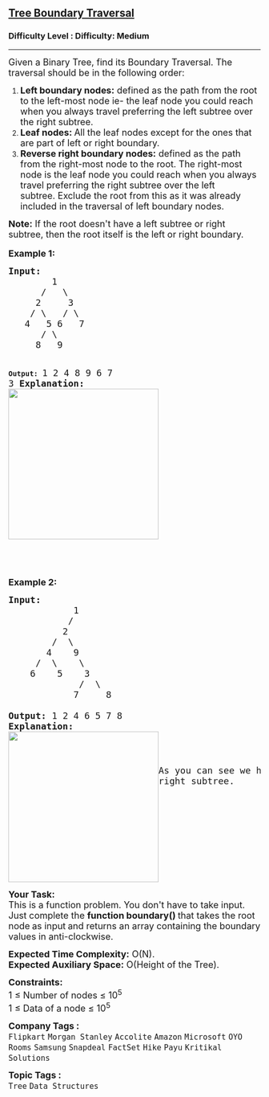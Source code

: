 <h2><a href="https://www.geeksforgeeks.org/problems/boundary-traversal-of-binary-tree/1">Tree Boundary Traversal</a></h2><h3>Difficulty Level : Difficulty: Medium</h3><hr><div class="problems_problem_content__Xm_eO"><p><span style="font-size: 18px;">Given a Binary Tree, find its Boundary Traversal. The traversal should be in the following order:&nbsp;</span></p>
<ol>
<li><span style="font-size: 18px;"><strong>Left boundary nodes:</strong>&nbsp;defined as the path from the root to the left-most node&nbsp;</span><span style="font-size: 18px;">ie- the&nbsp;leaf node you could reach when you always travel preferring&nbsp;the left subtree over the&nbsp;right subtree.&nbsp;</span></li>
<li><span style="font-size: 18px;"><strong>Leaf nodes:&nbsp;</strong>All the leaf nodes except for the ones that are part of left or right boundary.</span></li>
<li><span style="font-size: 18px;"><strong>Reverse right boundary nodes:</strong>&nbsp;defined as the path from&nbsp;the right-most node to the&nbsp;root. The&nbsp;right-most node is&nbsp;the&nbsp;leaf node you could reach when you always travel preferring&nbsp;the right subtree over the&nbsp;left subtree.&nbsp;Exclude the root from this as it was already included in the traversal of left boundary nodes.</span></li>
</ol>
<p><span style="font-size: 18px;"><strong>Note:</strong> If the root doesn't have a left subtree or right subtree, then the root itself is the left&nbsp;or right boundary.&nbsp;</span><br><br><strong><span style="font-size: 18px;">Example 1:</span></strong></p>
<pre><strong><span style="font-size: 18px;">Input:
        </span></strong><span style="font-size: 18px;">1 
&nbsp;     /   \
&nbsp;    2     3</span><strong><span style="font-size: 18px;">&nbsp; 
&nbsp;   </span></strong><span style="font-size: 18px;">/ \   / \ 
&nbsp;  4   5 6   7
&nbsp;     / \
&nbsp;    8   9</span><strong><span style="font-size: 18px;">
   
Output: </span></strong><span style="font-size: 18px;">1 2 4 8 9 6 7 3</span><strong><span style="font-size: 18px;">
Explanation:
</span></strong><span style="font-size: 18px;"><strong><img style="height: 300px; width: 300px;" src="https://media.geeksforgeeks.org/wp-content/uploads/20211103204119/graph4-300x300.png" alt=""></strong></span>

</pre>
<p>&nbsp;</p>
<p><strong><span style="font-size: 18px;">Example 2:</span></strong></p>
<pre><strong><span style="font-size: 18px;">Input:</span></strong>
<span style="font-size: 18px;">            1
           /
          2
        /  \
       4    9
     /  \    \
    6    5    3
             /  \
            7     8
</span><strong><span style="font-size: 18px;">
Output: </span></strong><span style="font-size: 18px;">1 2 4 6 5 7 8
<strong>Explanation:
</strong><a href="https://contribute.geeksforgeeks.org/wp-content/uploads/boundary.png" previewlistener="true"><img style="float: left; height: 300px; width: 300px;" src="https://media.geeksforgeeks.org/wp-content/uploads/20211103204646/graph1-300x300.png" alt=""></a>
</span>













<span style="font-size: 18px;">As you can see we have not taken the right subtree. </span></pre>
<p><strong><span style="font-size: 18px;">Y</span></strong><strong><span style="font-size: 18px;">our Task:</span></strong><br><span style="font-size: 18px;">This is a function problem. You don't have to take input. Just complete the <strong>function boundary()&nbsp;</strong>that takes the root node<strong>&nbsp;</strong>as input<strong>&nbsp;</strong>and returns an array containing&nbsp;the boundary values in anti-clockwise.</span></p>
<p><span style="font-size: 18px;"><strong>Expected Time Complexity:</strong> O(N).&nbsp;<br><strong>Expected Auxiliary Space:</strong> O(Height of the Tree).</span></p>
<p><span style="font-size: 18px;"><strong>Constraints:</strong></span><br><span style="font-size: 18px;">1 ≤ Number of nodes ≤ 10<sup>5</sup></span><br><span style="font-size: 18px;">1 ≤ Data of a node ≤ 10<sup>5</sup></span></p></div><p><span style=font-size:18px><strong>Company Tags : </strong><br><code>Flipkart</code>&nbsp;<code>Morgan Stanley</code>&nbsp;<code>Accolite</code>&nbsp;<code>Amazon</code>&nbsp;<code>Microsoft</code>&nbsp;<code>OYO Rooms</code>&nbsp;<code>Samsung</code>&nbsp;<code>Snapdeal</code>&nbsp;<code>FactSet</code>&nbsp;<code>Hike</code>&nbsp;<code>Payu</code>&nbsp;<code>Kritikal Solutions</code>&nbsp;<br><p><span style=font-size:18px><strong>Topic Tags : </strong><br><code>Tree</code>&nbsp;<code>Data Structures</code>&nbsp;